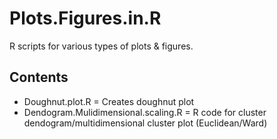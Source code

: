# Plots.Figures.in.R
R scripts for various types of plots &amp; figures. 

## Contents
* Doughnut.plot.R = Creates doughnut plot
* Dendogram.Mulidimensional.scaling.R = R code for cluster dendogram/multidimensional cluster plot (Euclidean/Ward) 

